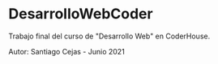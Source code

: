 # DesarrolloWebCoder
Trabajo final del curso de "Desarrollo Web" en CoderHouse.

Autor: Santiago Cejas - Junio 2021
